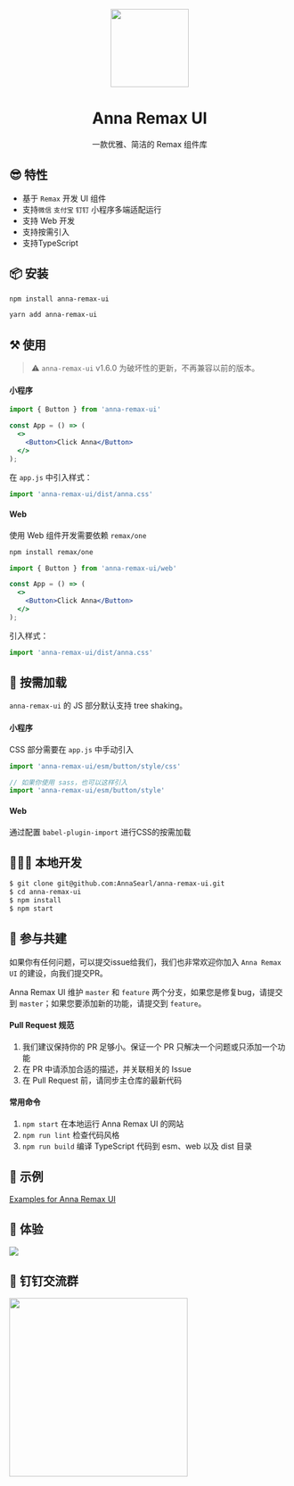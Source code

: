 <p align="center">
  <img width="140" src="https://smebimage.fuliaoyi.com/FoMXNlKdZt9UqufDkPony8ztWKsU">
</p>

<h1 align="center">Anna Remax UI</h1>

<div align="center">一款优雅、简洁的 Remax 组件库</div>


## 😎 特性

- 基于 `Remax` 开发 UI 组件
- 支持`微信` `支付宝` `钉钉` 小程序多端适配运行
- 支持 Web 开发
- 支持按需引入
- 支持TypeScript


## 📦 安装

```bash
npm install anna-remax-ui
```


```bash
yarn add anna-remax-ui
```

## ⚒ 使用

> :warning: `anna-remax-ui`  v1.6.0 为破坏性的更新，不再兼容以前的版本。

#### 小程序

```jsx
import { Button } from 'anna-remax-ui'

const App = () => (
  <>
    <Button>Click Anna</Button>
  </>
);
```

在 `app.js` 中引入样式：

```jsx
import 'anna-remax-ui/dist/anna.css'
```

#### Web

使用 Web 组件开发需要依赖 `remax/one`

```bash
npm install remax/one
```

```jsx
import { Button } from 'anna-remax-ui/web'

const App = () => (
  <>
    <Button>Click Anna</Button>
  </>
);
```

引入样式：

```jsx
import 'anna-remax-ui/dist/anna.css'
```

## 🥡 按需加载

`anna-remax-ui` 的 JS 部分默认支持 tree shaking。

#### 小程序

CSS 部分需要在 `app.js` 中手动引入

```jsx
import 'anna-remax-ui/esm/button/style/css'

// 如果你使用 sass，也可以这样引入
import 'anna-remax-ui/esm/button/style'
```

#### Web

通过配置 `babel-plugin-import` 进行CSS的按需加载

## 🧑🏻‍💻 本地开发

```bash
$ git clone git@github.com:AnnaSearl/anna-remax-ui.git
$ cd anna-remax-ui
$ npm install
$ npm start
```

## 🤝 参与共建

如果你有任何问题，可以提交issue给我们，我们也非常欢迎你加入 `Anna Remax UI` 的建设，向我们提交PR。

Anna Remax UI 维护 `master` 和 `feature` 两个分支，如果您是修复bug，请提交到 `master`；如果您要添加新的功能，请提交到 `feature`。

#### Pull Request 规范

1. 我们建议保持你的 PR 足够小。保证一个 PR 只解决一个问题或只添加一个功能
2. 在 PR 中请添加合适的描述，并关联相关的 Issue
3. 在 Pull Request 前，请同步主仓库的最新代码

#### 常用命令

1. `npm start` 在本地运行 Anna Remax UI 的网站
2. `npm run lint` 检查代码风格
3. `npm run build` 编译 TypeScript 代码到 esm、web 以及 dist 目录


## 🌰 示例

[Examples for Anna Remax UI](https://github.com/AnnaSearl/examples-anna-remax-ui)


## 🍭 体验

<img src="https://smebimage.fuliaoyi.com/FrWM_L5llswAfkEfefnXKEFJwutl">


## 🍻 钉钉交流群

<img width="320" src="https://smebimage.fuliaoyi.com/FkXpYLyrhlx6aeNK0pvgv4FjBaHM">



